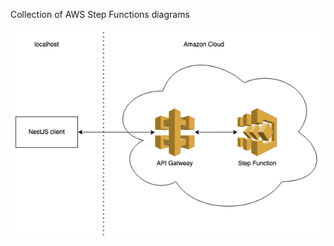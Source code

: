 Collection of AWS Step Functions diagrams

![aws-step-function_local-host-invocation.png](aws-step-function_local-host-invocation.png)
